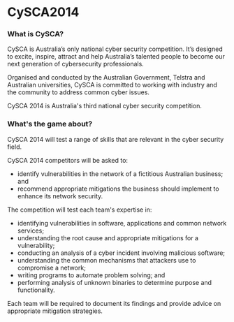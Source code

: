 CySCA2014
=========

### What is CySCA?

CySCA is Australia’s only national cyber security competition. It’s designed to excite, inspire, attract and help Australia’s talented people to become our next generation of cybersecurity professionals.

Organised and conducted by the Australian Government, Telstra and Australian universities, CySCA is committed to working with industry and the community to address common cyber issues.

CySCA 2014 is Australia's third national cyber security competition.

### What's the game about?

CySCA 2014 will test a range of skills that are relevant in the cyber security field.

CySCA 2014 competitors will be asked to:

* identify vulnerabilities in the network of a fictitious Australian business; and
* recommend appropriate mitigations the business should implement to enhance its network security.

The competition will test each team's expertise in:

* identifying vulnerabilities in software, applications and common network services;
* understanding the root cause and appropriate mitigations for a vulnerability;
* conducting an analysis of a cyber incident involving malicious software;
* understanding the common mechanisms that attackers use to compromise a network;
* writing programs to automate problem solving; and
* performing analysis of unknown binaries to determine purpose and functionality.

Each team will be required to document its findings and provide advice on appropriate mitigation strategies.
